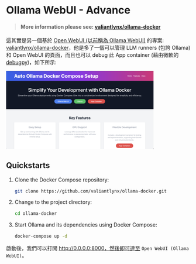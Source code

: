 # Ollama WebUI - Advance

> ####  More information please see: [valiantlynx/ollama-docker](https://github.com/valiantlynx/ollama-docker)

這其實是另一個基於 [Open WebUI (以前稱為 Ollama WebUI)](https://github.com/open-webui/open-webui/tree/main) 的專案: [valiantlynx/ollama-docker](https://github.com/valiantlynx/ollama-docker)，他是多了一個可以管理 LLM runners (包誇 Ollama) 和 Open WebUI 的頁面，而且也可以 debug 此 App container (藉由微軟的 [debugpy](https://github.com/microsoft/debugpy))，如下所示:

<img src="./images/webui_advance.png" width="80%"/>

## Quickstarts

1. Clone the Docker Compose repository:

    ```sh
    git clone https://github.com/valiantlynx/ollama-docker.git
    ```

2. Change to the project directory:

    ```sh
    cd ollama-docker
    ```

3. Start Ollama and its dependencies using Docker Compose:


   ```sh
   docker-compose up -d
   ```

啟動後，我們可以打開 http://0.0.0.0:8000，然後即可連至 `Open WebUI (Ollama WebUI)`。
